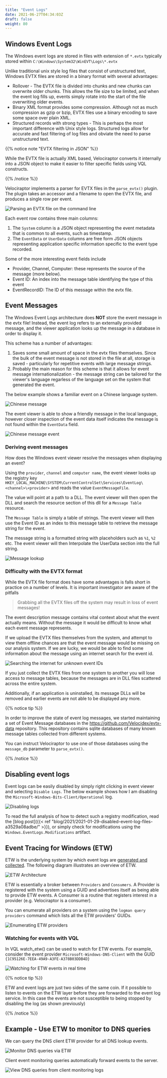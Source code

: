 ```yaml
---
title: "Event Logs"
date: 2021-06-27T04:34:03Z
draft: false
weight: 80
---
```


## Windows Event Logs

The Windows event logs are stored in files with extension of `*.evtx`
typically stored within `C:\Windows\System32\WinEVT\Logs\*.evtx`

Unlike traditional unix style log files that consist of unstructured
text, Windows EVTX files are stored in a binary format with several
advantages:

* Rollover - The EVTX file is divided into chunks and new chunks can
  overwrite older chunks. This allows the file size to be limited, and
  when the event log fills up, events simply rotate into the start of
  the file overwriting older events.
* Binary XML format provides some compression. Although not as much
  compression as gzip or bzip, EVTX files use a binary encoding to
  save some space over plain XML.
* Structured records with strong types - This is perhaps the most
  important difference with Unix style logs. Structured logs allow for
  accurate and fast filtering of log files and obviate the need to
  parse unstructured text.

{{% notice note "EVTX filtering in JSON" %}}

While the EVTX file is actually XML based, Velociraptor converts it
internally into a JSON object to make it easier to filter specific
fields using VQL constructs.

{{% /notice %}}

Velociraptor implements a parser for EVTX files in the `parse_evtx()`
plugin. The plugin takes an accessor and a filename to open the EVTX
file, and produces a single row per event.

![Parsing an EVTX file on the command line](image11.png)

Each event row contains three main columns:

1. The `System` column is a JSON object representing the event
   metadata that is common to all events, such as timestamp.
2. The `EventData` or `UserData` columns are free form JSON objects
   representing application specific information specific to the event
   type recorded.

Some of the more interesting event fields include

* Provider, Channel, Computer:  these represents the source of the message (more below).
* Event ID: An index into the message table identifying the type of this event
* EventRecordID: The ID of this message within the evtx file.

## Event Messages

The Windows Event Logs architecture does **NOT** store the event
message in the evtx file! Instead, the event log refers to an
externally provided message, and the viewer application looks up the
message in a database in order to display it.

This scheme has a number of advantages:

1. Saves some small amount of space in the evtx files
   themselves. Since the bulk of the event message is not stored in
   the file at all, storage is saved - particularly for repetitive
   events with large message strings.
2. Probably the main reason for this scheme is that it allows for
   event message internationalization - the message string can be
   tailored for the viewer's language regarless of the language set on
   the system that generated the event.

The below example shows a familiar event on a Chinese language system.

![Chinese message](image9.png)

The event viewer is able to show a friendly message in the local
language, however closer inspection of the event data itself indicates
the message is not found within the `EventData` field.

![Chinese message event](image8.png)

### Deriving event messages

How does the Windows event viewer resolve the messages when displaying an event?

Using the `provider`, `channel` and `computer name`, the event viewer
looks up the registry key
`HKEY_LOCAL_MACHINE\SYSTEM\CurrentControlSet\Services\EventLog\<channel>\<provider>`
and reads the value `EventMessageFile`.

The value will point at a path to a DLL. The event viewer will then
open the DLL and search the resource section of this dll for a
`Message Table` resource.

The `Message Table` is simply a table of strings. The event viewer
will then use the Event ID as an index to this message table to
retrieve the message string for the event.

The message string is a formatted string with placeholders such as
`%1`, `%2` etc. The event viewer will then Interpolate the UserData
section into the full string.

![Message lookup](image18.png)

### Difficulty with the EVTX format

While the EVTX file format does have some advantages is falls short in
practice on a number of levels. It is important investigator are aware
of the pitfalls

> Grabbing all the EVTX files off the system may result in loss of event messages!

The event description message contains vital context about what the
event actually means.  Without the message it would be difficult to
know what each event message represents.

If we upload the EVTX files themselves from the system, and attempt to
view them offline chances are that the event message would be missing
on our analysis system. If we are lucky, we would be able to find some
information about the message using an internet search for the event
id.

![Searching the internet for unknown event IDs](image21.png)

If you just collect the EVTX files from one system to another you will
lose access to message tables, because the messages are in DLL files
scattered across the entire system.

Additionally, if an application is uninstalled, its message DLLs will
be removed and earlier events are not able to be displayed any more.

{{% notice tip %}}

In order to improve the state of event log messages, we started
maintaining a set of Event Message databases in the
https://github.com/Velocidex/evtx-data repository. This repository
contains sqlite databases of many known message tables collected from
different systems.

You can instruct Velociraptor to use one of those databases using the
`message_db` parameter to `parse_evtx()`.

{{% /notice %}}


## Disabling event logs

Event logs can be easily disabled by simply right clicking in event
viewer and selecting `Disable Logs`. The below example shows how I am
disabling the `Microsoft-Windows-Bits-Client/Operational` log.

![Disabling logs](image25.png)

To read the full analysis of how to detect such a registry modification, read the [blog post]({{< ref "blog/2021/2021-01-29-disabled-event-log-files-a3529a08adbe/" >}}), or simply check for modifications using the `Windows.EventLogs.Modifications` artifact.

## Event Tracing for Windows (ETW)

ETW is the underlying system by which event logs are [generated and collected](https://docs.microsoft.com/en-us/windows-hardware/test/weg/instrumenting-your-code-with-etw). The following diagram illustrates an overview of ETW.

![ETW Architecture](image23.png)

ETW is essentially a broker between `Providers` and `Consumers`. A
Provider is registered with the system using a GUID and advertises
itself as being able to provide ETW events. A Consumer is a routine
that registers interest in a provider (e.g. Velociraptor is a
consumer).

You can enumerate all providers on a system using the `logman query
providers` command which lists all the ETW providers' GUIDs.

![Enumerating ETW providers](providers.png)

### Watching for events with VQL

In VQL watch_etw() can be used to watch for ETW events. For example,
consider the event provider `Microsoft-Windows-DNS-Client` with the
GUID `{1C95126E-7EEA-49A9-A3FE-A378B03DDB4D}`

![Watching for ETW events in real time](image31.png)

{{% notice tip %}}

ETW and event logs are just two sides of the same coin. If it possible
to listen to events on the ETW layer before they are forwarded to the
event log service. In this case the events are not susceptible to
being stopped by disabling the log (as shown previously)

{{% /notice %}}

## Example - Use ETW to monitor to DNS queries

We can query the DNS client ETW provider for all DNS lookup events.

![Monitor DNS queries via ETW](image32.png)

Client event monitoring queries automatically forward events to the server.

![View DNS queries from client monitoring logs](image29.png)
